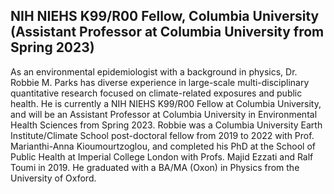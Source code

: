 ## NIH NIEHS K99/R00 Fellow, Columbia University (Assistant Professor at Columbia University from Spring 2023)

As an environmental epidemiologist with a background in physics, Dr. Robbie M. Parks has diverse experience in large-scale multi-disciplinary quantitative research focused on climate-related exposures and public health. He is currently a NIH NIEHS K99/R00 Fellow at Columbia University, and will be an Assistant Professor at Columbia University in Environmental Health Sciences from Spring 2023. Robbie was a Columbia University Earth Institute/Climate School post-doctoral fellow from 2019 to 2022 with Prof. Marianthi-Anna Kioumourtzoglou, and completed his PhD at the School of Public Health at Imperial College London with Profs. Majid Ezzati and Ralf Toumi in 2019. He graduated with a BA/MA (Oxon) in Physics from the University of Oxford.
